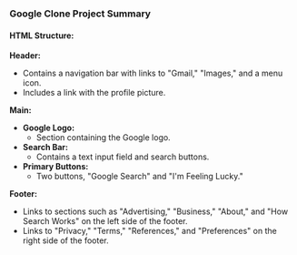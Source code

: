 ### Google Clone Project Summary
#### HTML Structure:
**Header:**
- Contains a navigation bar with links to "Gmail," "Images," and a menu icon.
- Includes a link with the profile picture.

**Main:**
- **Google Logo:**
  - Section containing the Google logo.
- **Search Bar:**
  - Contains a text input field and search buttons.
- **Primary Buttons:**
  - Two buttons, "Google Search" and "I'm Feeling Lucky."

**Footer:**
- Links to sections such as "Advertising," "Business," "About," and "How Search Works" on the left side of the footer.
- Links to "Privacy," "Terms," "References," and "Preferences" on the right side of the footer.
